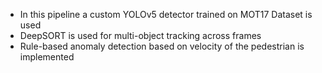 * In this pipeline a custom YOLOv5 detector trained on MOT17 Dataset is used
* DeepSORT is used for multi-object tracking across frames
* Rule-based anomaly detection based on velocity of the pedestrian is implemented

